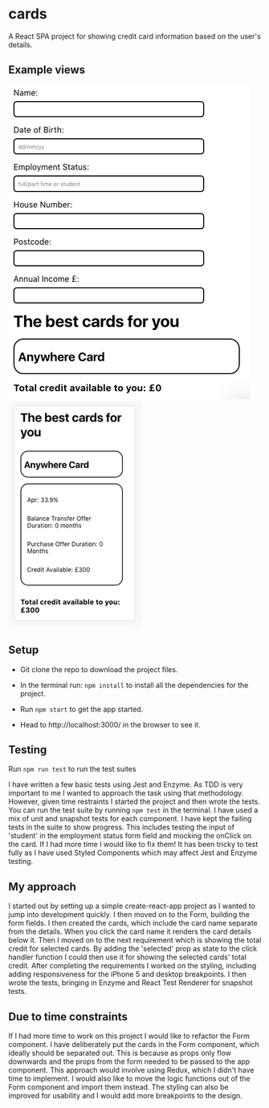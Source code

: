 # cards

A React SPA project for showing credit card information based on the user's details.

## Example views

![Desktop](./images/desktop.png)
![Mobile](./images/mobile.png)

## Setup

- Git clone the repo to download the project files.

- In the terminal run: `npm install` to install all the dependencies for the project.

- Run `npm start` to get the app started.

- Head to http://localhost:3000/ in the browser to see it.

## Testing

Run `npm run test` to run the test suites

I have written a few basic tests using Jest and Enzyme. As TDD is very important to me I wanted to approach the task using that methodology. However, given time restraints I started the project and then wrote the tests. You can run the test suite by running `npm test` in the terminal. I have used a mix of unit and snapshot tests for each component. I have kept the failing tests in the suite to show progress. This includes testing the input of 'student' in the employment status form field and mocking the onClick on the card. If I had more time I would like to fix them! It has been tricky to test fully as I have used Styled Components which may affect Jest and Enzyme testing.

## My approach

I started out by setting up a simple create-react-app project as I wanted to jump into development quickly. I then moved on to the Form, building the form fields. I then created the cards, which include the card name separate from the details. When you click the card name it renders the card details below it. Then I moved on to the next requirement which is showing the total credit for selected cards. By adding the 'selected' prop as state to the click handler function I could then use it for showing the selected cards' total credit. After completing the requirements I worked on the styling, including adding responsiveness for the iPhone 5 and desktop breakpoints. I then wrote the tests, bringing in Enzyme and React Test Renderer for snapshot tests.

## Due to time constraints

If I had more time to work on this project I would like to refactor the Form component. I have deliberately put the cards in the Form component, which ideally should be separated out. This is because as props only flow downwards and the props from the form needed to be passed to the app component. This approach would involve using Redux, which I didn't have time to implement. I would also like to move the logic functions out of the Form component and import them instead. The styling can also be improved for usability and I would add more breakpoints to the design.
